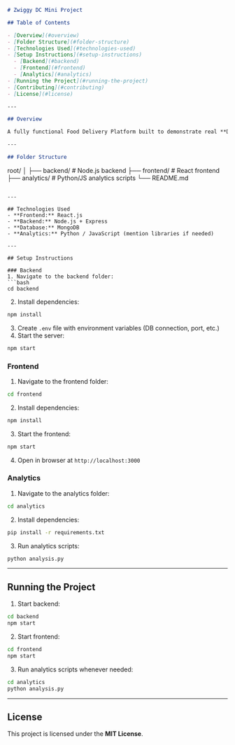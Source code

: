 ```markdown
# Zwiggy DC Mini Project

## Table of Contents

- [Overview](#overview)
- [Folder Structure](#folder-structure)
- [Technologies Used](#technologies-used)
- [Setup Instructions](#setup-instructions)
  - [Backend](#backend)
  - [Frontend](#frontend)
  - [Analytics](#analytics)
- [Running the Project](#running-the-project)
- [Contributing](#contributing)
- [License](#license)

---

## Overview

A fully functional Food Delivery Platform built to demonstrate real **Distributed Computing** concepts — featuring multithreading, clock synchronization, leader election, replication & consistency models, load balancing, and MapReduce analytics.

---

## Folder Structure
```

root/
│
├── backend/ \# Node.js backend
├── frontend/ \# React frontend
├── analytics/ \# Python/JS analytics scripts
└── README.md

````

---

## Technologies Used
- **Frontend:** React.js
- **Backend:** Node.js + Express
- **Database:** MongoDB
- **Analytics:** Python / JavaScript (mention libraries if needed)

---

## Setup Instructions

### Backend
1. Navigate to the backend folder:
```bash
cd backend
````

2.  Install dependencies:

<!-- end list -->

```bash
npm install
```

3.  Create `.env` file with environment variables (DB connection, port, etc.)
4.  Start the server:

<!-- end list -->

```bash
npm start
```

### Frontend

1.  Navigate to the frontend folder:

<!-- end list -->

```bash
cd frontend
```

2.  Install dependencies:

<!-- end list -->

```bash
npm install
```

3.  Start the frontend:

<!-- end list -->

```bash
npm start
```

4.  Open in browser at `http://localhost:3000`

### Analytics

1.  Navigate to the analytics folder:

<!-- end list -->

```bash
cd analytics
```

2.  Install dependencies:

<!-- end list -->

```bash
pip install -r requirements.txt
```

3.  Run analytics scripts:

<!-- end list -->

```bash
python analysis.py
```

---

## Running the Project

1.  Start backend:

<!-- end list -->

```bash
cd backend
npm start
```

2.  Start frontend:

<!-- end list -->

```bash
cd frontend
npm start
```

3.  Run analytics scripts whenever needed:

<!-- end list -->

```bash
cd analytics
python analysis.py
```

---

## License

This project is licensed under the **MIT License**.

```

```
